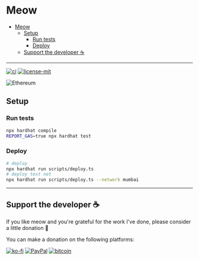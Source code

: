 # Meow

- [Meow](#meow)
  - [Setup](#setup)
    - [Run tests](#run-tests)
    - [Deploy](#deploy)
  - [Support the developer ☕](#support-the-developer-)

---

[![ci](https://github.com/veeso/meow/workflows/CI/badge.svg)](https://github.com/veeso/meow/actions)
[![license-mit](https://img.shields.io/badge/License-MIT-teal.svg)](https://opensource.org/licenses/MIT)

![Ethereum](https://img.shields.io/badge/Ethereum-3C3C3D?style=for-the-badge&logo=Ethereum&logoColor=white)

## Setup

### Run tests

```sh
npx hardhat compile
REPORT_GAS=true npx hardhat test
```

### Deploy

```sh
# deploy
npx hardhat run scripts/deploy.ts
# deploy test net
npx hardhat run scripts/deploy.ts --network mumbai
```

---

## Support the developer ☕

If you like meow and you're grateful for the work I've done, please consider a little donation 🥳

You can make a donation on the following platforms:

[![ko-fi](https://img.shields.io/badge/Ko--fi-F16061?style=for-the-badge&logo=ko-fi&logoColor=white)](https://ko-fi.com/veeso)
[![PayPal](https://img.shields.io/badge/PayPal-00457C?style=for-the-badge&logo=paypal&logoColor=white)](https://www.paypal.me/chrisintin)
[![bitcoin](https://img.shields.io/badge/Bitcoin-ff9416?style=for-the-badge&logo=bitcoin&logoColor=white)](https://btc.com/bc1qvlmykjn7htz0vuprmjrlkwtv9m9pan6kylsr8w)
